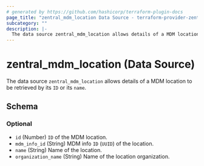 ```yaml
---
# generated by https://github.com/hashicorp/terraform-plugin-docs
page_title: "zentral_mdm_location Data Source - terraform-provider-zentral"
subcategory: ""
description: |-
  The data source zentral_mdm_location allows details of a MDM location to be retrieved by its ID or its name.
---
```


# zentral_mdm_location (Data Source)

The data source `zentral_mdm_location` allows details of a MDM location to be retrieved by its `ID` or its `name`.



<!-- schema generated by tfplugindocs -->
## Schema

### Optional

- `id` (Number) `ID` of the MDM location.
- `mdm_info_id` (String) MDM info `ID` (`UUID`) of the location.
- `name` (String) Name of the location.
- `organization_name` (String) Name of the location organization.
